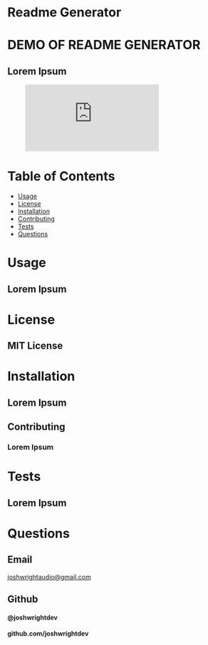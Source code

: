 # Readme Generator

# DEMO OF README GENERATOR

## Lorem Ipsum

<figure class="video_container">
  <iframe src="https://player.vimeo.com/video/535032578?badge=0&amp;autopause=0&amp;player_id=0&amp;app_id=58479" frameborder="0" allowfullscreen="true"> </iframe>
</figure>

# Table of Contents

- [Usage](#usage)
- [License](#license)
- [Installation](#installation)
- [Contributing](#contributing)
- [Tests](#tests)
- [Questions](#questions)

# Usage

## Lorem Ipsum

# License

## MIT License

# Installation

## Lorem Ipsum

## Contributing

### Lorem Ipsum

# Tests

## Lorem Ipsum

# Questions

## Email

joshwrightaudio@gmail.com

## Github

#### @joshwrightdev

#### github.com/joshwrightdev
